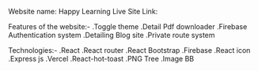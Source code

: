 Website  name: Happy Learning
Live Site Link:

Features of the website:-
.Toggle theme 
.Detail Pdf downloader
.Firebase Authentication system
.Detailing Blog site
.Private route system

Technologies:-
.React
.React router
.React Bootstrap
.Firebase
.React icon
.Express js
.Vercel
.React-hot-toast
.PNG Tree
.Image BB